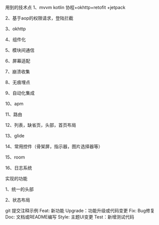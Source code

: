 用到的技术点
1、mvvm kotlin 协程+okhttp+retofit +jetpack

2、基于aop的权限请求，登陆拦截

3、okhttp

4、组件化

5、模块间通信

6、屏幕适配

7、崩溃收集

8、无痕埋点

9、自动化集成

10、apm

11、路由

12、列表，缺省页，头部，首页布局

13、glide

14、常用控件（骨架屏，指示器，图片选择器等）

15、room

16、日志系统

实现的功能

1、统一的头部

2、状态布局


git 提交注释示例
Feat: 新功能
Upgrade：功能升级或代码变更
Fix: Bug修复
Doc: 文档或README编写
Style: 主题UI变更
Test：新增测试代码